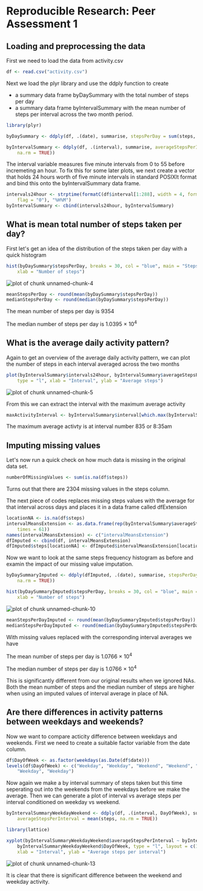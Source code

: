 # Reproducible Research: Peer Assessment 1


## Loading and preprocessing the data

First we need to load the data from activity.csv 


```r
df <- read.csv("activity.csv")
```


Next we load the plyr library and use the ddply function to create 

- a summary data frame byDaySummary with the total number of steps per day 
- a summary data frame byIntervalSummary with the mean number of steps per interval across the two month period. 


```r
library(plyr)

byDaySummary <- ddply(df, .(date), summarise, stepsPerDay = sum(steps, na.rm = TRUE))

byIntervalSummary <- ddply(df, .(interval), summarise, averageStepsPerInterval = mean(steps, 
    na.rm = TRUE))
```


The interval variable measures five minute intervals from 0 to 55 before incremeting an hour. To fix this for some later plots, we next create a vector that holds 24 hours worth of five minute intervals in standard POSIXlt format and bind this onto the byIntervalSummary data frame.


```r
intervals24hour <- strptime(formatC(df$interval[1:288], width = 4, format = "d", 
    flag = "0"), "%H%M")
byIntervalSummary <- cbind(intervals24hour, byIntervalSummary)
```


## What is mean total number of steps taken per day?

First let's get an idea of the distribution of the steps taken per day with a quick histogram

```r
hist(byDaySummary$stepsPerDay, breaks = 30, col = "blue", main = "Steps taken per day", 
    xlab = "Number of steps")
```

![plot of chunk unnamed-chunk-4](figure/unnamed-chunk-4.png) 

```r
meanStepsPerDay <- round(mean(byDaySummary$stepsPerDay))
medianStepsPerDay <- round(median(byDaySummary$stepsPerDay))
```


The mean number of steps per day is 9354

The median number of steps per day is 1.0395 &times; 10<sup>4</sup>


## What is the average daily activity pattern?

Again to get an overview of the average daily activity pattern, we can plot the number of steps in each interval averaged across the two months


```r
plot(byIntervalSummary$intervals24hour, byIntervalSummary$averageStepsPerInterval, 
    type = "l", xlab = "Interval", ylab = "Average steps")
```

![plot of chunk unnamed-chunk-5](figure/unnamed-chunk-5.png) 


From this we can extract the interval with the maximum average activity


```r
maxActivityInterval <- byIntervalSummary$interval[which.max(byIntervalSummary$averageStepsPerInterval)]
```


The maximum average activty is at interval number 835 or 8:35am

## Imputing missing values

Let's now run a quick check on how much data is missing in the original data set.


```r
numberOfMissingValues <- sum(is.na(df$steps))
```


Turns out that there are 2304 missing values in the steps column.

The next piece of codes replaces missing steps values with the average for that interval across days and places it in a data frame called dfExtension



```r
locationNA <- is.na(df$steps)
intervalMeansExtension <- as.data.frame(rep(byIntervalSummary$averageStepsPerInterval, 
    times = 61))
names(intervalMeansExtension) <- c("intervalMeansExtension")
dfImputed <- cbind(df, intervalMeansExtension)
dfImputed$steps[locationNA] <- dfImputed$intervalMeansExtension[locationNA]
```


Now we want to look at the same steps frequency histogram as before and examin the impact of our missing value imputation.


```r
byDaySummaryImputed <- ddply(dfImputed, .(date), summarise, stepsPerDay = sum(steps, 
    na.rm = TRUE))
```



```r
hist(byDaySummaryImputed$stepsPerDay, breaks = 30, col = "blue", main = "Steps taken per day", 
    xlab = "Number of steps")
```

![plot of chunk unnamed-chunk-10](figure/unnamed-chunk-10.png) 

```r
meanStepsPerDayImputed <- round(mean(byDaySummaryImputed$stepsPerDay))
medianStepsPerDayImputed <- round(median(byDaySummaryImputed$stepsPerDay))
```


With missing values replaced with the corresponding interval averages we have

The mean number of steps per day is 1.0766 &times; 10<sup>4</sup>

The median number of steps per day is 1.0766 &times; 10<sup>4</sup>

This is significantly different from our original results when we ignored NAs. Both the mean number of steps and the median number of steps are higher when using an imputed values of interval average in place of NA.

## Are there differences in activity patterns between weekdays and weekends?

Now we want to compare acticity difference between weekdays and weekends. First we need to create a suitable factor variable from the date column.


```r
df$DayOfWeek <- as.factor(weekdays(as.Date(df$date)))
levels(df$DayOfWeek) <- c("Weekday", "Weekday", "Weekend", "Weekend", "Weekday", 
    "Weekday", "Weekday")
```


Now again we make a by interval summary of steps taken but this time seperating out into the weekends from the weekdays before we make the average. Then we can generate a plot of interval vs average steps per interval conditioned on weekday vs weekend.


```r
byIntervalSummaryWeekdayWeekend <- ddply(df, .(interval, DayOfWeek), summarise, 
    averageStepsPerInterval = mean(steps, na.rm = TRUE))
```



```r
library(lattice)

xyplot(byIntervalSummaryWeekdayWeekend$averageStepsPerInterval ~ byIntervalSummaryWeekdayWeekend$interval | 
    byIntervalSummaryWeekdayWeekend$DayOfWeek, type = "l", layout = c(1, 2), 
    xlab = "Interval", ylab = "Average steps per interval")
```

![plot of chunk unnamed-chunk-13](figure/unnamed-chunk-13.png) 


It is clear that there is significant difference between the weekend and weekday activity.
